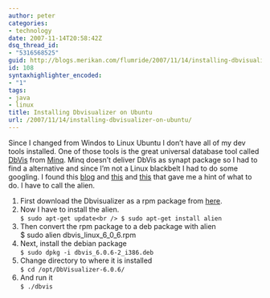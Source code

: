 ```yaml
---
author: peter
categories:
- technology
date: 2007-11-14T20:58:42Z
dsq_thread_id:
- "5316568525"
guid: http://blogs.merikan.com/flumride/2007/11/14/installing-dbvisualizer-on-ubuntu/
id: 108
syntaxhighlighter_encoded:
- "1"
tags:
- java
- linux
title: Installing Dbvisualizer on Ubuntu
url: /2007/11/14/installing-dbvisualizer-on-ubuntu/
---
```


Since I changed from Windos to Linux Ubuntu I don’t have all of my dev tools installed. One of those tools is the great universal database tool called [DbVis](http://www.minq.se/products/dbvis/index.html) from [Minq](http://www.minq.se/). Minq doesn’t deliver DbVis as synapt package so I had to find a alternative and since I’m not a Linux blackbelt I had to do some googling. I found this [blog](http://monkeyblog.org/ubuntu/installing/) and [this](http://ubuntu.wordpress.com/2005/09/23/installing-using-an-rpm-file/) and [this](http://www.howtogeek.com/howto/ubuntu/install-an-rpm-package-on-ubuntu-linux/) that gave me a hint of what to do. I have to call the alien.

  1. First download the Dbvisualizer as a rpm package from [here](http://www.minq.se/products/dbvis/download.html).
  2. Now I have to install the alien.  
     `$ sudo apt-get update<br />
$ sudo apt-get install alien`
  3. Then convert the rpm package to a deb package with alien  
    $ sudo alien dbvis\_linux\_6\_0\_6.rpm
  4. Next, install the debian package  
    `$ sudo dpkg -i dbvis_6.0.6-2_i386.deb`
  5. Change directory to where it is installed  
    `$ cd /opt/DbVisualizer-6.0.6/`
  6. And run it  
    `$ ./dbvis`

